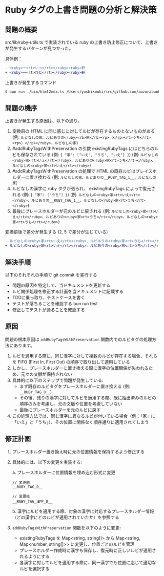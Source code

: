 # Ruby タグの上書き問題の分析と解決策

## 問題の概要

src/lib/ruby-utils.ts で実装されている ruby の上書き防止修正について、上書きが発生するパターンが見つかった。

具体例：
```diff
- <ruby>一<rt>いっ</rt></ruby><ruby>軒
+ <ruby>一<rt>ひと</rt></ruby><ruby>軒
```

上書きが発生するコマンド

```bash
$ bun run ./bin/html2mdx.ts /Users/yoshikouki/src/github.com/aozorabunko/aozorabunko/cards/001091/files/42308_17916.html
```

## 問題の機序

上書きが発生する原因は、以下の通り。

1. 変換前の HTML に同じ感じに対してルビが存在するものとないものがある
  (例: `ルビなしの家、ルビありの<ruby><rb>家</rb><rp>（</rp><rt>うち</rt><rp>）</rp></ruby>、ルビなしの家`)
2. #addRubyTagsWithPreservation の引数 existingRubyTags にはどちらのルビも保存されている
  (例: `{ "家": ["いえ", "うち", "いえ"] }`)
  (例: `ルビなしの<ruby>家<rt>いえ</rt></ruby>、ルビありの<ruby>家<rt>うち</rt></ruby>、ルビなしの<ruby>家<rt>いえ</rt></ruby>`)
3. #addRubyTagsWithPreservation の処理で HTML の既存ルビはプレイスホルダーに置き換わる
  (例: `ルビなしの家、ルビありの__RUBY_TAG_1__、ルビなしの家`)
4. ルビなしの漢字に ruby タグが張られ、 existingRubyTags によって復元される
  (例: `{ "家": ["うち"] }`)
  (例: `ルビなしの<ruby>家<rt>いえ</rt></ruby>、ルビありの__RUBY_TAG_1__、ルビなしの<ruby>家<rt>うち</rt></ruby>`)
5. 最後にプレースホルダーが元のルビに戻される
  (例: `ルビなしの<ruby>家<rt>いえ</rt></ruby>、ルビありの<ruby>家<rt>うち</rt></ruby>、ルビなしの<ruby>家<rt>うち</rt></ruby>`)

変換前後で差分が発生する (2, 5 で差分が生じている)

```diff
- ルビなしの<ruby>家<rt>いえ</rt></ruby>、ルビありの<ruby>家<rt>うち</rt></ruby>、ルビなしの<ruby>家<rt>いえ</rt></ruby>
+ ルビなしの<ruby>家<rt>いえ</rt></ruby>、ルビありの<ruby>家<rt>うち</rt></ruby>、ルビなしの<ruby>家<rt>うち</rt></ruby>
```

## 解決手順

以下のそれぞれの手順で git commit を実行する

- 問題の原因を特定して、当ドキュメントを更新する
- ルビ関係処理を修正する計画を当ドキュメントに記載する
- TDDに乗っ取り、テストケースを書く
- テストが落ちることを確認する bun run test
- 修正してテストが通ることを確認する

## 原因

問題の根本原因は `addRubyTagsWithPreservation` 関数内でのルビタグの処理方法にあります。

1. ルビを適用する際に、同じ漢字に対して複数のルビが存在する場合、それらを FIFO (First In, First Out) の順序で取り出して適用している
2. しかし、プレースホルダーに置き換える際に漢字の位置関係が失われるため、元々の文脈が保持されない
3. 具体的に以下のステップで問題が発生している:
   - まず既存のルビタグをプレースホルダーに置き換える (例: `__RUBY_TAG_0__`)
   - その後、残りの漢字に対してルビを適用する際、既に抽出済みのルビの順序のみを考慮し、元の文脈や位置を考慮していない
   - 最後にプレースホルダーを元のルビに戻す
4. この処理方法では、同じ漢字に異なるルビが付いている場合（例：「家」に「いえ」と「うち」）、その位置に関係なく順序通りに適用されてしまう

## 修正計画

1. プレースホルダー置き換え時に元の位置情報を保持するよう修正する
2. 具体的には、以下の変更を実装する:
   
   a. プレースホルダーに位置情報を埋め込む形式に変更
   ```
   // 変更前
   __RUBY_TAG_0__
   
   // 変更後
   __RUBY_TAG_漢字_0__
   ```
   
   b. 漢字にルビを適用する際、対象の漢字に対応するプレースホルダー情報（どの漢字にどのルビが適用されていたか）を参照する

3. `addRubyTagsWithPreservation` 関数を以下のように変更:
   - existingRubyTags を Map<string, string[]> から Map<string, Map<number, string[]>> に変更し、位置ごとのルビを管理
   - プレースホルダー作成時に漢字も保存し、復元時に正しいルビが適用されるようにする
   - 各漢字に対してルビを適用する際に、同一漢字でも位置に応じて適切なルビを選択する
